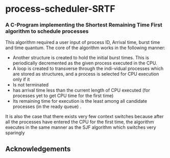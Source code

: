 # process-scheduler-SRTF
### A C-Program implementing the Shortest Remaining Time First algorithm to schedule processes

This algorithm required a user input of process ID, Arrival time, burst time and time quantum. The core of the algorithm works in the following manner: 
* Another structure is created to hold the initial burst times. This is periodically decremented as the given process executed in the CPU.
* A loop is created to transverse through the indi-vidual processes which are stored as structures, and a process is selected for CPU execution only if it  
 * Is not terminated
 * has arrival time less than the current length of CPU executed (for processes yet to get CPU time for the first time)
 * Its remaining time for execution is the least among all candidate processes (in the ready queue) .

It is also the case that there exists very few context switches because after all the processes have entered the CPU for the first time, the algorithm executes in the same manner as the SJF algorithm which switches very sparingly

## Acknowledgements

